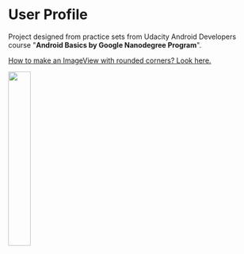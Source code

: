 # User Profile
Project designed from practice sets from Udacity Android Developers course "**Android Basics by Google Nanodegree Program**".

[How to make an ImageView with rounded corners? Look here.](https://github.com/MargaritaOstrovskaia/AndroidBasics---UserProfile/wiki)

<img src="https://github.com/MargaritaOstrovskaia/AndroidBasics---UserProfile/blob/master/screenshots/screen.png" height="30%" width="30%">
